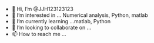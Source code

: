 - 👋 Hi, I’m @JJH123123123
- 👀 I’m interested in ... Numerical analysis, Python, matlab 
- 🌱 I’m currently learning ...matlab, Python
- 💞️ I’m looking to collaborate on ...
- 📫 How to reach me ...

<!---
JJH123123123/JJH123123123 is a ✨ special ✨ repository because its `README.md` (this file) appears on your GitHub profile.
You can click the Preview link to take a look at your changes.
--->
